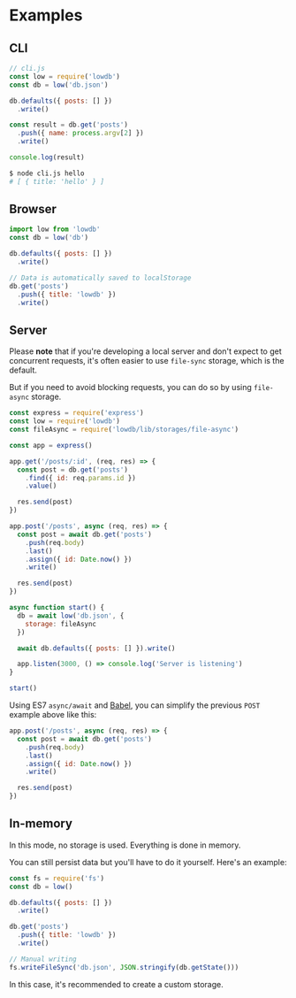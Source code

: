 # Examples

## CLI

```js
// cli.js
const low = require('lowdb')
const db = low('db.json')

db.defaults({ posts: [] })
  .write()

const result = db.get('posts')
  .push({ name: process.argv[2] })
  .write()

console.log(result)
```

```sh
$ node cli.js hello
# [ { title: 'hello' } ]
```

## Browser

```js
import low from 'lowdb'
const db = low('db')

db.defaults({ posts: [] })
  .write()

// Data is automatically saved to localStorage
db.get('posts')
  .push({ title: 'lowdb' })
  .write()
```

## Server

Please __note__ that if you're developing a local server and don't expect to get concurrent requests, it's often easier to use `file-sync` storage, which is the default.

But if you need to avoid blocking requests, you can do so by using `file-async` storage.

```js
const express = require('express')
const low = require('lowdb')
const fileAsync = require('lowdb/lib/storages/file-async')

const app = express()

app.get('/posts/:id', (req, res) => {
  const post = db.get('posts')
    .find({ id: req.params.id })
    .value()

  res.send(post)
})

app.post('/posts', async (req, res) => {
  const post = await db.get('posts')
    .push(req.body)
    .last()
    .assign({ id: Date.now() })
    .write()

  res.send(post)
})

async function start() {
  db = await low('db.json', {
    storage: fileAsync
  })

  await db.defaults({ posts: [] }).write()

  app.listen(3000, () => console.log('Server is listening')  
}

start()
```

Using ES7 `async/await` and [Babel](https://babeljs.io/), you can simplify the previous `POST` example above like this:

```js
app.post('/posts', async (req, res) => {
  const post = await db.get('posts')
    .push(req.body)
    .last()
    .assign({ id: Date.now() })
    .write()

  res.send(post)
})
```

## In-memory

In this mode, no storage is used. Everything is done in memory.

You can still persist data but you'll have to do it yourself. Here's an example:

```js
const fs = require('fs')
const db = low()

db.defaults({ posts: [] })
  .write()

db.get('posts')
  .push({ title: 'lowdb' })
  .write()

// Manual writing
fs.writeFileSync('db.json', JSON.stringify(db.getState()))
```

In this case, it's recommended to create a custom storage.
